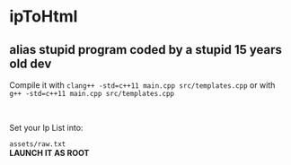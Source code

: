 # ipToHtml
<h2> alias stupid program coded by a stupid 15 years old dev</h2>
<p>Compile it with <code>clang++ -std=c++11 main.cpp src/templates.cpp</code> or with <code> g++ -std=c++11 main.cpp src/templates.cpp</code></p>
</br>
<p>Set your Ip List into:</p>
<code>assets/raw.txt</code>
</br>
<strong> LAUNCH IT AS ROOT </strong>
